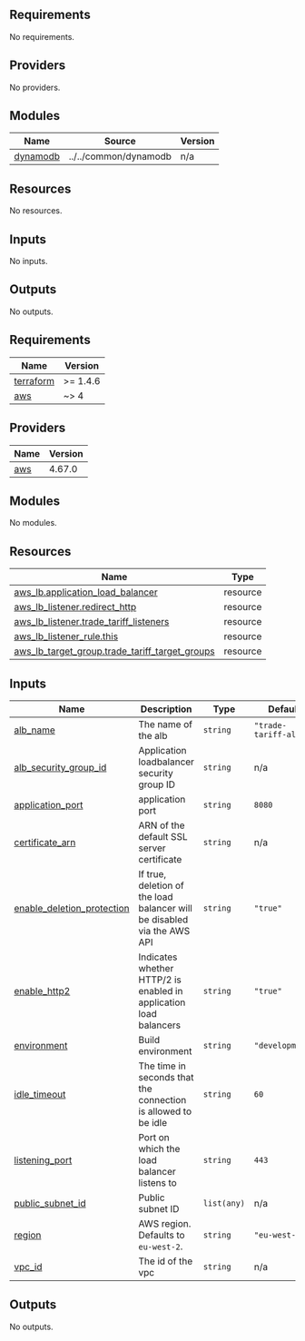 ## Requirements

No requirements.

## Providers

No providers.

## Modules

| Name | Source | Version |
|------|--------|---------|
| <a name="module_dynamodb"></a> [dynamodb](#module\_dynamodb) | ../../common/dynamodb | n/a |

## Resources

No resources.

## Inputs

No inputs.

## Outputs

No outputs.
<!-- BEGINNING OF PRE-COMMIT-TERRAFORM DOCS HOOK -->
## Requirements

| Name | Version |
|------|---------|
| <a name="requirement_terraform"></a> [terraform](#requirement\_terraform) | >= 1.4.6 |
| <a name="requirement_aws"></a> [aws](#requirement\_aws) | ~> 4 |

## Providers

| Name | Version |
|------|---------|
| <a name="provider_aws"></a> [aws](#provider\_aws) | 4.67.0 |

## Modules

No modules.

## Resources

| Name | Type |
|------|------|
| [aws_lb.application_load_balancer](https://registry.terraform.io/providers/hashicorp/aws/latest/docs/resources/lb) | resource |
| [aws_lb_listener.redirect_http](https://registry.terraform.io/providers/hashicorp/aws/latest/docs/resources/lb_listener) | resource |
| [aws_lb_listener.trade_tariff_listeners](https://registry.terraform.io/providers/hashicorp/aws/latest/docs/resources/lb_listener) | resource |
| [aws_lb_listener_rule.this](https://registry.terraform.io/providers/hashicorp/aws/latest/docs/resources/lb_listener_rule) | resource |
| [aws_lb_target_group.trade_tariff_target_groups](https://registry.terraform.io/providers/hashicorp/aws/latest/docs/resources/lb_target_group) | resource |

## Inputs

| Name | Description | Type | Default | Required |
|------|-------------|------|---------|:--------:|
| <a name="input_alb_name"></a> [alb\_name](#input\_alb\_name) | The name of the alb | `string` | `"trade-tariff-alb-"` | no |
| <a name="input_alb_security_group_id"></a> [alb\_security\_group\_id](#input\_alb\_security\_group\_id) | Application loadbalancer security group ID | `string` | n/a | yes |
| <a name="input_application_port"></a> [application\_port](#input\_application\_port) | application port | `string` | `8080` | no |
| <a name="input_certificate_arn"></a> [certificate\_arn](#input\_certificate\_arn) | ARN of the default SSL server certificate | `string` | n/a | yes |
| <a name="input_enable_deletion_protection"></a> [enable\_deletion\_protection](#input\_enable\_deletion\_protection) | If true, deletion of the load balancer will be disabled via the AWS API | `string` | `"true"` | no |
| <a name="input_enable_http2"></a> [enable\_http2](#input\_enable\_http2) | Indicates whether HTTP/2 is enabled in application load balancers | `string` | `"true"` | no |
| <a name="input_environment"></a> [environment](#input\_environment) | Build environment | `string` | `"development"` | no |
| <a name="input_idle_timeout"></a> [idle\_timeout](#input\_idle\_timeout) | The time in seconds that the connection is allowed to be idle | `string` | `60` | no |
| <a name="input_listening_port"></a> [listening\_port](#input\_listening\_port) | Port on which the load balancer listens to | `string` | `443` | no |
| <a name="input_public_subnet_id"></a> [public\_subnet\_id](#input\_public\_subnet\_id) | Public subnet ID | `list(any)` | n/a | yes |
| <a name="input_region"></a> [region](#input\_region) | AWS region. Defaults to `eu-west-2`. | `string` | `"eu-west-2"` | no |
| <a name="input_vpc_id"></a> [vpc\_id](#input\_vpc\_id) | The id of the vpc | `string` | n/a | yes |

## Outputs

No outputs.
<!-- END OF PRE-COMMIT-TERRAFORM DOCS HOOK -->
